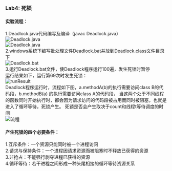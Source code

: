 ### Lab4: 死锁
#### 实验流程：
1.Deadlock.java代码编写及编译（javac Deadlock.java）  
![Deadlock.java](http://a1.qpic.cn/psb?/V12WF66N08IT25/Wd55*mX6PzhP7Th3QIenQif*w9L9MvUB05vqpDg8Sys!/b/dPYAAAAAAAAA&bo=qQFTAakBUwEDACU!&rf=viewer_4)  
![Deadlock.java](http://r.photo.store.qq.com/psb?/V12WF66N08IT25/y9QPaoTMExPHXx7oVMUAgJhIymuAb4YRU5CJ9QRPVFo!/r/dLAAAAAAAAAA)  
2.windows系统下编写批处理文件Deadlock.bat并放到Deadlock.class文件目录下  
![Deadlock.bat](http://a3.qpic.cn/psb?/V12WF66N08IT25/O1jMwRdeP9ACQItg5kz99eagNahRU*WBp1g4nstnH4c!/m/dKoAAAAAAAAAnull&bo=KwGpACsBqQADCSw!&rf=photolist&t=5)    
3.运行Deadlock.bat文件，使Deadlock程序运行100遍，发生死锁时暂停  
运行结果如下，运行第69次时发生死锁：  
![runResult](http://a2.qpic.cn/psb?/V12WF66N08IT25/0qQ3VjioTYgO*pjA1GqT6Ng48ZdWfr*Zw6EYQOfqBxI!/b/dK8AAAAAAAAA&bo=JQJvASUCbwEDCSw!&rf=viewer_4)   
Deadlock程序运行时，流程如下图，a.methodA(b)的执行需要访问class B的代码段，b.methodB(a) 的执行需要访问class A的代码段，
当这两个处于不同线程的函数同时开始执行时，都会因为请求访问的代码段被占用而同时被阻塞，也就是进入了循环等待，死锁产生。
死锁是否会产生取决于count和线程t等待调度的时间  
![流程](http://a1.qpic.cn/psb?/V12WF66N08IT25/0gEtIMLn5ECLQRIjq4PlmDSZTXv0vWjHEyIjEdLgG*o!/m/dMgAAAAAAAAAnull&bo=TQGCAU0BggEBCS4!&rf=photolist&t=5)  


#### 产生死锁的四个**必要条件**：
1.互斥条件：一个资源只能同时被一个进程访问  
2.请求与保持条件：一个进程因请求资源而被阻塞时不释放已获得的资源  
3.非抢占：不能强行剥夺进程已获得的资源  
4.循环等待：若干进程之间形成一种头尾相接的循环等待资源关系  


